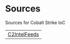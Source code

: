 # Sources
Sources for Cobalt Strike IoC

<table>
  <tr>
    <td>
      <a href="https://github.com/drb-ra/C2IntelFeeds">C2IntelFeeds</a>
    </td>
  </tr>
</table>
